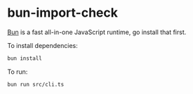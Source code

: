 # bun-import-check

[Bun](https://bun.sh) is a fast all-in-one JavaScript runtime, go install that first.

To install dependencies:

```bash
bun install
```

To run:

```bash
bun run src/cli.ts
```
